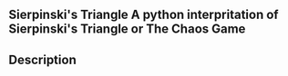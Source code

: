 Sierpinski's Triangle
A python interpritation of Sierpinski's Triangle or The Chaos Game
---
## Description
